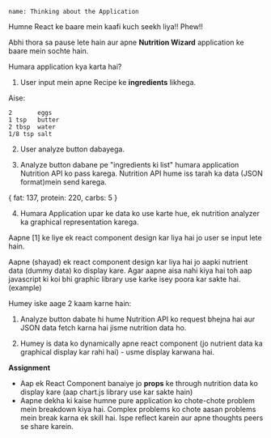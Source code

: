 ```ngMeta
name: Thinking about the Application
```


Humne React ke baare mein kaafi kuch seekh liya!! Phew!!

Abhi thora sa pause lete hain aur apne **Nutrition Wizard** application ke baare mein sochte hain.

Humara application kya karta hai?

1. User input mein apne Recipe ke **ingredients** likhega.

Aise:

```
2       eggs
1 tsp   butter
2 tbsp  water
1/8 tsp salt
```

2. User analyze button dabayega.

3. Analyze button dabane pe "ingredients ki list" humara application Nutrition API ko pass karega. Nutrition API hume iss tarah ka data (JSON format)mein send karega.

{
  fat: 137,
  protein: 220,
  carbs: 5
}

4. Humara Application upar ke data ko use karte hue, ek nutrition analyzer ka graphical representation karega.



Aapne [1] ke liye ek react component design kar liya hai jo user se input lete hain.

Aapne (shayad) ek react component design kar liya hai jo aapki nutrient data (dummy data) ko display kare. Agar aapne aisa nahi kiya hai toh aap javascript ki koi bhi graphic library use karke isey poora kar sakte hai. (example)

Humey iske aage 2 kaam karne hain:

1. Analyze button dabate hi hume Nutrition API ko request bhejna hai aur JSON data fetch karna hai jisme nutrition data ho.

2. Humey is data ko dynamically apne react component (jo nutrient data ka graphical display kar rahi hai) - usme display karwana hai.


**Assignment**

- Aap ek React Component banaiye <NutritionAnalyzer> jo **props** ke through nutrition data ko display kare (aap chart.js library use kar sakte hain)
- Aapne dekha ki kaise humne pure application ko chote-chote problem mein breakdown kiya hai. Complex problems ko chote aasan problems mein break karna ek skill hai. Ispe reflect karein aur apne thoughts peers se share karein.
